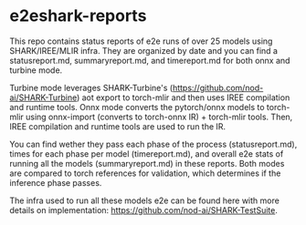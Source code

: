 # e2eshark-reports

This repo contains status reports of e2e runs of over 25 models using SHARK/IREE/MLIR infra.
They are organized by date and you can find a statusreport.md, summaryreport.md, and timereport.md
for both onnx and turbine mode.

Turbine mode leverages SHARK-Turbine's (https://github.com/nod-ai/SHARK-Turbine) aot export to torch-mlir and then uses IREE compilation and runtime tools.
Onnx mode converts the pytorch/onnx models to torch-mlir using onnx-import (converts to torch-onnx IR) + torch-mlir tools. Then, IREE compilation and runtime tools are used to run the IR.

You can find wether they pass each phase of the process (statusreport.md), times for each phase per model (timereport.md), and overall e2e stats of running all the models (summaryreport.md) in these reports.
Both modes are compared to torch references for validation, which determines if the inference phase passes.

The infra used to run all these models e2e can be found here with more details on implementation: https://github.com/nod-ai/SHARK-TestSuite.
